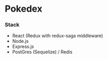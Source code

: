 # Pokedex

### Stack

- React (Redux with redux-saga middleware)
- Node.js
- Express.js
- PostGres (Sequelize) / Redis

